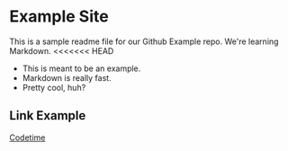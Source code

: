 # Example Site

This is a sample readme file for our Github Example repo. We're learning Markdown.
<<<<<<< HEAD

* This is meant to be an example.
* Markdown is really fast.
* Pretty cool, huh?

## Link Example
[Codetime](https://codetime.io)
